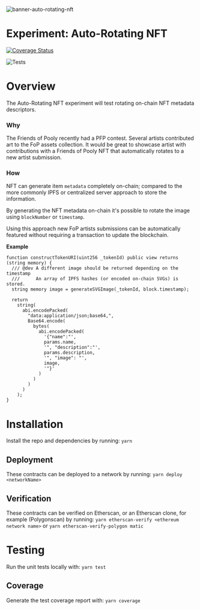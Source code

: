 ![banner-auto-rotating-nft](https://user-images.githubusercontent.com/3408362/174283301-16c309c5-f7cb-4c01-872c-144979b99658.png)


# Experiment: Auto-Rotating NFT

[![Coverage Status](https://coveralls.io/repos/github/friends-of-pooly/nft-auto-rotate-sol/badge.svg?branch=master)](https://coveralls.io/github/friends-of-pooly/nft-auto-rotate-sol?branch=master)

![Tests](https://github.com/friends-of-pooly/nft-auto-rotate-sol/actions/workflows/main.yml/badge.svg)

# Overview

The Auto-Rotating NFT experiment will test rotating on-chain NFT metadata descriptors.

### Why

The Friends of Pooly recently had a PFP contest. Several artists contributed art to the FoP assets collection. It would be great to showcase artist with contributions with a Friends of Pooly NFT that automatically rotates to a new artist submission.

### How

NFT can generate item `metadata` completely on-chain; compared to the more commonly IPFS or centralized server approach to store the information.

By generating the NFT metadata on-chain it's possible to rotate the image using `blockNumber` or `timestamp`.

Using this approach new FoP artists submissions can be automatically featured without requiring a transaction to update the blockchain.

**Example**

```sol
function constructTokenURI(uint256 _tokenId) public view returns (string memory) {
  /// @dev A different image should be returned depending on the timestamp
  ///      An array of IPFS hashes (or encoded on-chain SVGs) is stored.
  string memory image = generateSVGImage(_tokenId, block.timestamp);

  return
    string(
      abi.encodePacked(
        "data:application/json;base64,",
        Base64.encode(
          bytes(
            abi.encodePacked(
              '{"name":"',
              params.name,
              '", "description":"',
              params.description,
              '", "image": "',
              image,
              '"}'
            )
          )
        )
      )
    );
}

```

# Installation

Install the repo and dependencies by running:
`yarn`

## Deployment

These contracts can be deployed to a network by running:
`yarn deploy <networkName>`

## Verification

These contracts can be verified on Etherscan, or an Etherscan clone, for example (Polygonscan) by running:
`yarn etherscan-verify <ethereum network name>` or `yarn etherscan-verify-polygon matic`

# Testing

Run the unit tests locally with:
`yarn test`

## Coverage

Generate the test coverage report with:
`yarn coverage`
